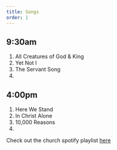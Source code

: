 ```yaml
---
title: Songs
order: 1
---
```


## 9:30am
1. All Creatures of God & King
2. Yet Not I
3. The Servant Song
4. 
   
## 4:00pm
1. Here We Stand
2. In Christ Alone
3. 10,000 Reasons
4. 

Check out the church spotify playlist [here](https://open.spotify.com/playlist/3gh0ZKXkJBDbNEnZqJJDXj?si=0908aa3f87544643)
